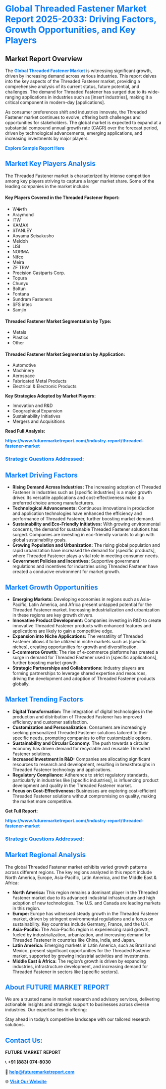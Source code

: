 <h1 style="color: #007BFF;">Global Threaded Fastener Market Report 2025-2033: Driving Factors, Growth Opportunities, and Key Players</h1>

<section id="overview">
<h2>Market Report Overview</h2>
<p>The <a href="https://www.futuremarketreport.com//industry-report/threaded-fastener-market" style="color: #007BFF; text-decoration: none;"><strong>Global Threaded Fastener Market</strong></a> is witnessing significant growth, driven by increasing demand across various industries. This report delves into the key aspects of the Threaded Fastener market, providing a comprehensive analysis of its current status, future potential, and challenges. The demand for Threaded Fastener has surged due to its wide-ranging applications in industries such as [insert industries], making it a critical component in modern-day [applications].</p>
<p>As consumer preferences shift and industries innovate, the Threaded Fastener market continues to evolve, offering both challenges and opportunities for stakeholders. The global market is expected to expand at a substantial compound annual growth rate (CAGR) over the forecast period, driven by technological advancements, emerging applications, and increasing investments by major players.</p>
</section>

<section id="overview">
<p><a href="https://www.futuremarketreport.com//request-sample/reportId=88520" style="color: #007BFF; text-decoration: none;"><strong>Explore Sample Report Here</strong></a></p>
</section>

<section id="key-players">
<h2 style="color: #007BFF;">Market Key Players Analysis</h2>
<p>The Threaded Fastener market is characterized by intense competition among key players striving to capture a larger market share. Some of the leading companies in the market include:</p>
<h4>Key Players Covered in the Threaded Fastener Report:</h4>
<ul><li>W�rth</li><li>Araymond</li><li>ITW</li><li>KAMAX</li><li>STANLEY</li><li>Aoyama Seisakusho</li><li>Meidoh</li><li>LISI</li><li>NORMA</li><li>Nifco</li><li>Meira</li><li>ZF TRW</li><li>Precision Castparts Corp.</li><li>Topura</li><li>Chunyu</li><li>Boltun</li><li>Fontana</li><li>Sundram Fasteners</li><li>SFS intec</li><li>Samjin</li></ul>
<h4>Threaded Fastener Market Segmentation by Type:</h4>
<ul><li>Metals</li><li>Plastics</li><li>Other</li></ul>

<h4>Threaded Fastener Market Segmentation by Application:</h4>
<ul><li>Automotive</li><li>Machinery</li><li>Aerospace</li><li>Fabricated Metal Products</li><li>Electrical &amp; Electronic Products</li></ul>
<p><strong>Key Strategies Adopted by Market Players:</strong></p>
<ul>
<li>Innovation and R&D</li>
<li>Geographical Expansion</li>
<li>Sustainability Initiatives</li>
<li>Mergers and Acquisitions</li>
</ul>
</section>

<section>
<p><strong>Read Full Analysis: </strong></p><a href="https://www.futuremarketreport.com//industry-report/threaded-fastener-market" style="color: #007BFF; text-decoration: none;"><strong>https://www.futuremarketreport.com//industry-report/threaded-fastener-market</strong></a>
<h3 style="color: #007BFF;">Strategic Questions Addressed:</h3>
</section>

<section id="driving-factors">
<h2 style="color: #007BFF;">Market Driving Factors</h2>
<ul>
<li><strong>Rising Demand Across Industries:</strong> The increasing adoption of Threaded Fastener in industries such as [specific industries] is a major growth driver. Its versatile applications and cost-effectiveness make it a preferred choice among manufacturers.</li>
<li><strong>Technological Advancements:</strong> Continuous innovations in production and application technologies have enhanced the efficiency and performance of Threaded Fastener, further boosting market demand.</li>
<li><strong>Sustainability and Eco-Friendly Initiatives:</strong> With growing environmental concerns, the demand for sustainable Threaded Fastener solutions has surged. Companies are investing in eco-friendly variants to align with global sustainability goals.</li>
<li><strong>Growing Population and Urbanization:</strong> The rising global population and rapid urbanization have increased the demand for [specific products], where Threaded Fastener plays a vital role in meeting consumer needs.</li>
<li><strong>Government Policies and Incentives:</strong> Supportive government regulations and incentives for industries using Threaded Fastener have created a conducive environment for market growth.</li>
</ul>
</section>

<section id="growth-opportunities">
<h2 style="color: #007BFF;">Market Growth Opportunities</h2>
<ul>
<li><strong>Emerging Markets:</strong> Developing economies in regions such as Asia-Pacific, Latin America, and Africa present untapped potential for the Threaded Fastener market. Increasing industrialization and urbanization in these regions are key growth drivers.</li>
<li><strong>Innovative Product Development:</strong> Companies investing in R&D to create innovative Threaded Fastener products with enhanced features and applications are likely to gain a competitive edge.</li>
<li><strong>Expansion into Niche Applications:</strong> The versatility of Threaded Fastener allows it to be utilized in niche markets such as [specific niches], creating opportunities for growth and diversification.</li>
<li><strong>E-commerce Growth:</strong> The rise of e-commerce platforms has created a surge in demand for Threaded Fastener used in [specific applications], further boosting market growth.</li>
<li><strong>Strategic Partnerships and Collaborations:</strong> Industry players are forming partnerships to leverage shared expertise and resources, driving the development and adoption of Threaded Fastener products globally.</li>
</ul>
</section>

<section id="trending-factors">
<h2 style="color: #007BFF;">Market Trending Factors</h2>
<ul>
<li><strong>Digital Transformation:</strong> The integration of digital technologies in the production and distribution of Threaded Fastener has improved efficiency and customer satisfaction.</li>
<li><strong>Customization and Personalization:</strong> Consumers are increasingly seeking personalized Threaded Fastener solutions tailored to their specific needs, prompting companies to offer customizable options.</li>
<li><strong>Sustainability and Circular Economy:</strong> The push towards a circular economy has driven demand for recyclable and reusable Threaded Fastener solutions.</li>
<li><strong>Increased Investment in R&D:</strong> Companies are allocating significant resources to research and development, resulting in breakthroughs in Threaded Fastener technology and applications.</li>
<li><strong>Regulatory Compliance:</strong> Adherence to strict regulatory standards, particularly in industries like [specific industries], is influencing product development and quality in the Threaded Fastener market.</li>
<li><strong>Focus on Cost-Effectiveness:</strong> Businesses are exploring cost-efficient Threaded Fastener solutions without compromising on quality, making the market more competitive.</li>
</ul>
</section>

<section>
<p><strong>Get Full Report: </strong></p><a href="https://www.futuremarketreport.com//industry-report/threaded-fastener-market" style="color: #007BFF; text-decoration: none;"><strong>https://www.futuremarketreport.com//industry-report/threaded-fastener-market</strong></a>
<h3 style="color: #007BFF;">Strategic Questions Addressed:</h3>
</section>


<section id="regional-analysis">
<h2 style="color: #007BFF;">Market Regional Analysis</h2>
<p>The global Threaded Fastener market exhibits varied growth patterns across different regions. The key regions analyzed in this report include North America, Europe, Asia-Pacific, Latin America, and the Middle East & Africa:</p>
<ul>
<li><strong>North America:</strong> This region remains a dominant player in the Threaded Fastener market due to its advanced industrial infrastructure and high adoption of new technologies. The U.S. and Canada are leading markets in this region.</li>
<li><strong>Europe:</strong> Europe has witnessed steady growth in the Threaded Fastener market, driven by stringent environmental regulations and a focus on sustainability. Key countries include Germany, France, and the U.K.</li>
<li><strong>Asia-Pacific:</strong> The Asia-Pacific region is experiencing rapid growth, fueled by industrialization, urbanization, and increasing demand for Threaded Fastener in countries like China, India, and Japan.</li>
<li><strong>Latin America:</strong> Emerging markets in Latin America, such as Brazil and Mexico, present significant opportunities for the Threaded Fastener market, supported by growing industrial activities and investments.</li>
<li><strong>Middle East & Africa:</strong> The region’s growth is driven by expanding industries, infrastructure development, and increasing demand for Threaded Fastener in sectors like [specific sectors].</li>
</ul>
</section>

<footer>
<h2 style="color: #007BFF;">About FUTURE MARKET REPORT</h2>
<p>We are a trusted name in market research and advisory services, delivering actionable insights and strategic support to businesses across diverse industries. Our expertise lies in offering:</p>

<p>Stay ahead in today’s competitive landscape with our tailored research solutions.</p>

<h2 style="color: #007BFF;">Contact Us:</h2>
<p><strong>FUTURE MARKET REPORT</strong></p>
<p>📞 <strong>+91 (883) 074-8030</strong></p>
<p>📧 <strong><a href="mailto:help@futuremarketreport.com" style="color: #007BFF;">help@futuremarketreport.com</a></strong></p>
<p>🌐 <strong><a href="https://www.futuremarketreport.com/" style="color: #007BFF;">Visit Our Website</a></strong></p>
</footer>
